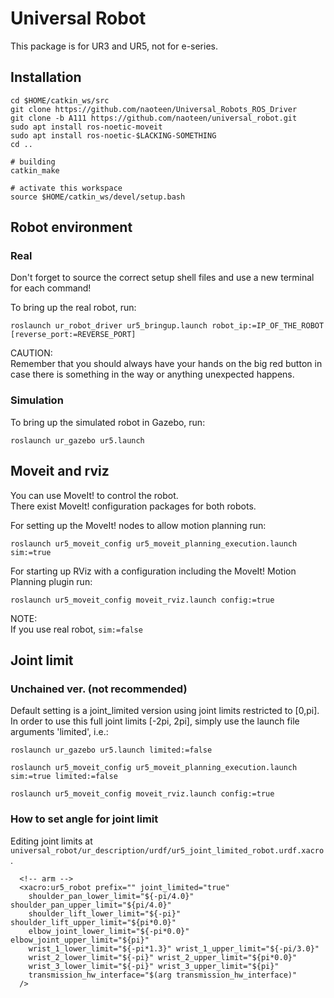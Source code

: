 # Universal Robot

This package is for UR3 and UR5, not for e-series.

## Installation

```
cd $HOME/catkin_ws/src
git clone https://github.com/naoteen/Universal_Robots_ROS_Driver
git clone -b A111 https://github.com/naoteen/universal_robot.git
sudo apt install ros-noetic-moveit
sudo apt install ros-noetic-$LACKING-SOMETHING
cd ..

# building
catkin_make

# activate this workspace
source $HOME/catkin_ws/devel/setup.bash
```


## Robot environment

### Real
Don't forget to source the correct setup shell files and use a new terminal for each command!   

To bring up the real robot, run:

```roslaunch ur_robot_driver ur5_bringup.launch robot_ip:=IP_OF_THE_ROBOT [reverse_port:=REVERSE_PORT]```

CAUTION:  
Remember that you should always have your hands on the big red button in case there is something in the way or anything unexpected happens.


### Simulation
To bring up the simulated robot in Gazebo, run:

```roslaunch ur_gazebo ur5.launch```


## Moveit and rviz
You can use MoveIt! to control the robot.  
There exist MoveIt! configuration packages for both robots.  

For setting up the MoveIt! nodes to allow motion planning run:

```roslaunch ur5_moveit_config ur5_moveit_planning_execution.launch sim:=true```

For starting up RViz with a configuration including the MoveIt! Motion Planning plugin run:

```roslaunch ur5_moveit_config moveit_rviz.launch config:=true```

NOTE:  
If you use real robot, ``sim:=false``



## Joint limit 

### Unchained ver. (not recommended)
Default setting is a joint_limited version using joint limits restricted to [0,pi]. In order to use this full joint limits [-2pi, 2pi], simply use the launch file arguments 'limited', i.e.:  

```roslaunch ur_gazebo ur5.launch limited:=false```

```roslaunch ur5_moveit_config ur5_moveit_planning_execution.launch sim:=true limited:=false```

```roslaunch ur5_moveit_config moveit_rviz.launch config:=true```


### How to set angle for joint limit
Editing  joint limits at ```universal_robot/ur_description/urdf/ur5_joint_limited_robot.urdf.xacro```.

```
  <!-- arm -->
  <xacro:ur5_robot prefix="" joint_limited="true"
    shoulder_pan_lower_limit="${-pi/4.0}" shoulder_pan_upper_limit="${pi/4.0}"
    shoulder_lift_lower_limit="${-pi}" shoulder_lift_upper_limit="${pi*0.0}"
    elbow_joint_lower_limit="${-pi*0.0}" elbow_joint_upper_limit="${pi}"
    wrist_1_lower_limit="${-pi*1.3}" wrist_1_upper_limit="${-pi/3.0}"
    wrist_2_lower_limit="${-pi}" wrist_2_upper_limit="${pi*0.0}"
    wrist_3_lower_limit="${-pi}" wrist_3_upper_limit="${pi}"
    transmission_hw_interface="$(arg transmission_hw_interface)"
  />
```
